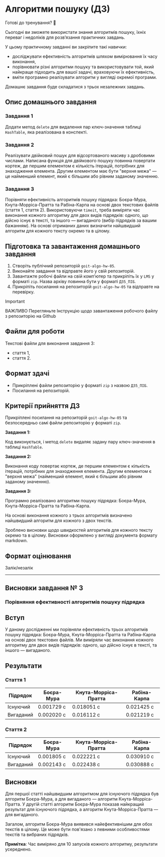 # Алгоритми пошуку (ДЗ)

Готові до тренування? 🤩

Сьогодні ви зможете використати знання алгоритмів пошуку, їхніх переваг і недоліків для розв’язання практичних завдань.

У цьому практичному завданні ви закріпите такі навички:

- досліджувати ефективність алгоритмів шляхом вимірювання їх часу виконання,
- порівнювати різні алгоритми пошуку та використовувати той, який найкраще підходить для вашої задачі, враховуючи їх ефективність,
- вміти програмно реалізувати алгоритм у вигляді окремої програми.

Домашнє завдання буде складатися з трьох незалежних завдань.

## Опис домашнього завдання

### Завдання 1

Додати метод `delete` для видалення пар ключ-значення таблиці `HashTable`, яка реалізована в конспекті.

### Завдання 2

Реалізувати двійковий пошук для відсортованого масиву з дробовими числами. Написана функція для двійкового пошуку повинна повертати кортеж, де першим елементом є кількість ітерацій, потрібних для знаходження елемента. Другим елементом має бути "верхня межа" — це найменший елемент, який є більшим або рівним заданому значенню.

### Завдання 3

Порівняти ефективність алгоритмів пошуку підрядка: Боєра-Мура, Кнута-Морріса-Пратта та Рабіна-Карпа на основі двох текстових файлів (стаття 1, стаття 2). Використовуючи `timeit`, треба виміряти час виконання кожного алгоритму для двох видів підрядків: одного, що дійсно існує в тексті, та іншого — вигаданого (вибір підрядків за вашим бажанням). На основі отриманих даних визначити найшвидший алгоритм для кожного тексту окремо та в цілому.

## Підготовка та завантаження домашнього завдання

1. Створіть публічний репозиторій `goit-algo-hw-05`.
2. Виконайте завдання та відправте його у свій репозиторій.
3. Завантажте робочі файли на свій комп’ютер та прикріпіть їх у `LMS` у форматі `zip`. Назва архіву повинна бути у форматі `ДЗ5_ПІБ`.
4. Прикріпіть посилання на репозиторій `goit-algo-hw-05` та відправте на перевірку.

> [!IMPORTANT]
> ВАЖЛИВО
> Перегляньте Інструкцію щодо завантаження робочого файлу з репозиторію на Github

## Файли для роботи

Текстові файли для виконання завдання 3:

- стаття 1,
- стаття 2.

## Формат здачі

- Прикріплені файли репозиторію у форматі `zip` з назвою `ДЗ5_ПІБ`.
- Посилання на репозиторій.

## Критерії прийняття ДЗ

Прикріплені посилання на репозиторій `goit-algo-hw-05` та безпосередньо самі файли репозиторію у форматі `zip`.

**Завдання 1:**

Код виконується, і метод `delete` видаляє задану пару ключ-значення в таблиці `HashTable`.

**Завдання 2:**

Виконання коду повертає кортеж, де першим елементом є кількість ітерацій, потрібних для знаходження елемента. Другим елементом є "верхня межа" (найменший елемент, який є більшим або рівним заданому значенню).

**Завдання 3:**

Програмно реалізовано алгоритми пошуку підрядка: Боєра-Мура, Кнута-Морріса-Пратта та Рабіна-Карпа.

На основі виконання кожного з трьох алгоритмів визначено найшвидший алгоритм для кожного з двох текстів.

Зроблено висновки щодо швидкостей алгоритмів для кожного тексту окремо та в цілому. Висновки оформлено у вигляді документа формату markdown.

## Формат оцінювання

Залік/незалік

---

## Висновки завдання № 3

### Порівняння ефективності алгоритмів пошуку підрядка

## Вступ

У даному дослідженні ми порівняли ефективність трьох алгоритмів пошуку підрядка: Боєра-Мура, Кнута-Морріса-Пратта та Рабіна-Карпа на основі двох текстових файлів. Ми виміряли час виконання кожного алгоритму для двох видів підрядків: одного, що дійсно існує в тексті, та іншого — вигаданого.

## Результати

### Стаття 1

| Підрядок  | Боєра-Мура | Кнута-Морріса-Пратта | Рабіна-Карпа |
| --------- | ---------- | -------------------- | ------------ |
| Існуючий  | 0.001729 с | 0.018051 с           | 0.021425 с   |
| Вигаданий | 0.002020 с | 0.016112 с           | 0.021219 с   |

### Стаття 2

| Підрядок  | Боєра-Мура | Кнута-Морріса-Пратта | Рабіна-Карпа |
| --------- | ---------- | -------------------- | ------------ |
| Існуючий  | 0.001805 с | 0.022221 с           | 0.030910 с   |
| Вигаданий | 0.002143 с | 0.022438 с           | 0.030888 с   |

## Висновки

Для першої статті найшвидшим алгоритмом для існуючого підрядка був алгоритм Боєра-Мура, а для вигаданого — алгоритм Кнута-Морріса-Пратта. У другій статті алгоритм Боєра-Мура показав найкращий результат для існуючого підрядка, а алгоритм Кнута-Морріса-Пратта — для вигаданого.

Загалом, алгоритм Боєра-Мура виявився найефективнішим для обох текстів в цілому. Це може бути пов'язано з певними особливостями текстів та вибраних підрядків.

**Примітка**: Час виміряно для 10 запусків кожного алгоритму, результати усереднено.
